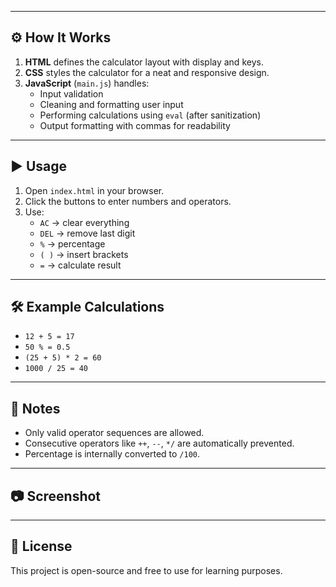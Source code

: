 
---

## ⚙️ How It Works
1. **HTML** defines the calculator layout with display and keys.
2. **CSS** styles the calculator for a neat and responsive design.
3. **JavaScript** (`main.js`) handles:
   - Input validation
   - Cleaning and formatting user input
   - Performing calculations using `eval` (after sanitization)
   - Output formatting with commas for readability

---

## ▶️ Usage
1. Open `index.html` in your browser.
2. Click the buttons to enter numbers and operators.
3. Use:
   - `AC` → clear everything  
   - `DEL` → remove last digit  
   - `%` → percentage  
   - `( )` → insert brackets  
   - `=` → calculate result  

---

## 🛠️ Example Calculations
- `12 + 5 = 17`
- `50 % = 0.5`
- `(25 + 5) * 2 = 60`
- `1000 / 25 = 40`

---

## 📌 Notes
- Only valid operator sequences are allowed.
- Consecutive operators like `++`, `--`, `*/` are automatically prevented.
- Percentage is internally converted to `/100`.

---

## 📷 Screenshot 

---

## 📄 License
This project is open-source and free to use for learning purposes.
